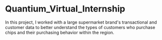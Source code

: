 # Quantium_Virtual_Internship
In this project, I worked with a large supermarket brand's transactional and customer data to better understand the types of customers who purchase chips and their purchasing behavior within the region.
